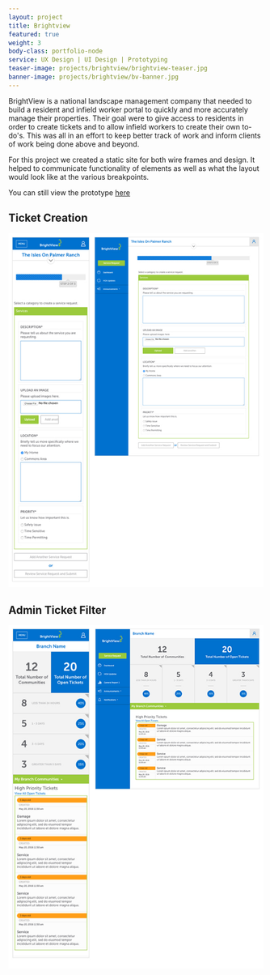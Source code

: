 ```yaml
---
layout: project
title: Brightview
featured: true
weight: 3
body-class: portfolio-node
service: UX Design | UI Design | Prototyping
teaser-image: projects/brightview/brightview-teaser.jpg
banner-image: projects/brightview/bv-banner.jpg
---
```


BrightView is a national landscape management company that needed to build a resident and infield worker portal to quickly and more accurately manage their properties. Their goal were to give access to residents in order to create tickets and to allow infield workers to create their own to-do's. This was all in an effort to keep better track of work and inform clients of work being done above and beyond.

For this project we created a static site for both wire frames and design. It helped to communicate functionality of elements as well as what the layout would look like at the various breakpoints. 

You can still view the prototype [here](http://newmediadenver.github.io/bv)

## Ticket Creation

<img src="/assets/img/projects/brightview/bv-ticket.jpg" />

## Admin Ticket Filter

<img src="/assets/img/projects/brightview/admin-dashboard-mobile.jpg" />
